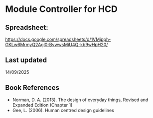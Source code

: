 # Module Controller for HCD

## Spreadsheet:
https://docs.google.com/spreadsheets/d/1VMipph-GKLw6MrmyQ2Agl0rBvwwsMiU4Q-kb9wHpH20/

## Last updated
14/09/2025

## Book References
- Norman, D. A. (2013). The design of everyday things, Revised and Expanded Edition (Chapter 1)
- Gee, L. (2006). Human centred design guidelines